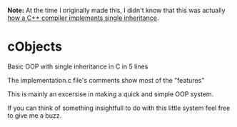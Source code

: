 **Note:** At the time I originally made this, I didn't know that this was actually [how a C++ compiler implements single inheritance](http://www.altdevblogaday.com/2013/05/03/cc-low-level-curriculum-part-11-inheritance/).

cObjects
========

Basic OOP with single inheritance in C in 5 lines

The implementation.c file's comments show most of the "features"

This is mainly an excersise in making a quick and simple OOP system.

If you can think of something insightfull to do with this little system feel free to give me a buzz.
